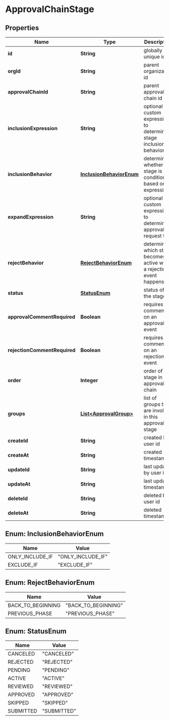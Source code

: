 

# ApprovalChainStage


## Properties

| Name | Type | Description | Notes |
|------------ | ------------- | ------------- | -------------|
|**id** | **String** | globally unique id |  |
|**orgId** | **String** | parent organization id |  |
|**approvalChainId** | **String** | parent approval chain id |  |
|**inclusionExpression** | **String** | optional custom expression to determine stage inclusion behavior |  [optional] |
|**inclusionBehavior** | [**InclusionBehaviorEnum**](#InclusionBehaviorEnum) | determines whether stage is conditional based on an expression |  [optional] |
|**expandExpression** | **String** | optional custom expression to determine approval request tree |  [optional] |
|**rejectBehavior** | [**RejectBehaviorEnum**](#RejectBehaviorEnum) | determines which stage becomes active when a rejection event happens |  |
|**status** | [**StatusEnum**](#StatusEnum) | status of the stage |  |
|**approvalCommentRequired** | **Boolean** | requires a comment on an approval event |  |
|**rejectionCommentRequired** | **Boolean** | requires a comment on an rejection event |  |
|**order** | **Integer** | order of stage in approval chain |  |
|**groups** | [**List&lt;ApprovalGroup&gt;**](ApprovalGroup.md) | list of groups that are involved in this approval stage |  |
|**createId** | **String** | created by user id |  [optional] |
|**createAt** | **String** | created timestamp |  [optional] |
|**updateId** | **String** | last updated by user id |  [optional] |
|**updateAt** | **String** | last updated timestamp |  [optional] |
|**deleteId** | **String** | deleted by user id |  [optional] |
|**deleteAt** | **String** | deleted timestamp |  [optional] |



## Enum: InclusionBehaviorEnum

| Name | Value |
|---- | -----|
| ONLY_INCLUDE_IF | &quot;ONLY_INCLUDE_IF&quot; |
| EXCLUDE_IF | &quot;EXCLUDE_IF&quot; |



## Enum: RejectBehaviorEnum

| Name | Value |
|---- | -----|
| BACK_TO_BEGINNING | &quot;BACK_TO_BEGINNING&quot; |
| PREVIOUS_PHASE | &quot;PREVIOUS_PHASE&quot; |



## Enum: StatusEnum

| Name | Value |
|---- | -----|
| CANCELED | &quot;CANCELED&quot; |
| REJECTED | &quot;REJECTED&quot; |
| PENDING | &quot;PENDING&quot; |
| ACTIVE | &quot;ACTIVE&quot; |
| REVIEWED | &quot;REVIEWED&quot; |
| APPROVED | &quot;APPROVED&quot; |
| SKIPPED | &quot;SKIPPED&quot; |
| SUBMITTED | &quot;SUBMITTED&quot; |



